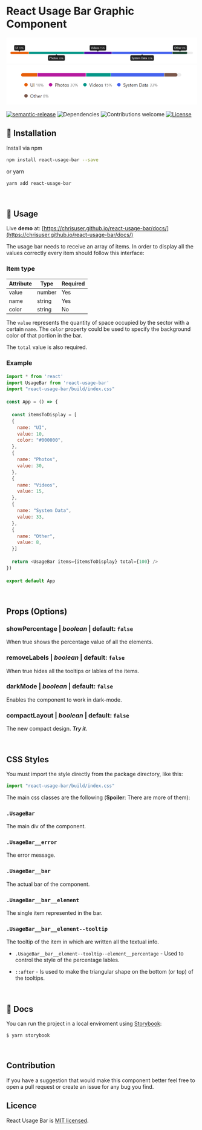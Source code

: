 # React Usage Bar Graphic Component

![React Usage Bar first example](example.png)
![React Usage Bar compact design](example_compact.png)

[![semantic-release](https://img.shields.io/badge/%20%20%F0%9F%93%A6%F0%9F%9A%80-semantic--release-e10079.svg)](https://github.com/semantic-release/semantic-release)
![Dependencies](https://img.shields.io/badge/dependencies-up%20to%20date-brightgreen.svg)
![Contributions welcome](https://img.shields.io/badge/contributions-welcome-orange.svg)
[![License](https://img.shields.io/badge/license-MIT-blue.svg)](https://opensource.org/licenses/MIT)

## 🔌 Installation

Install via npm

```sh
npm install react-usage-bar --save
```

or yarn

```sh
yarn add react-usage-bar
```

<br>

## 🔧 Usage

Live **demo** at: [https://chrisuser.github.io/react-usage-bar/docs/](https://chrisuser.github.io/react-usage-bar/docs/)

The usage bar needs to receive an array of items. In order to display all the values correctly every item should follow this interface:

### Item type

| Attribute | Type   | Required |
| --------- | ------ | -------- |
| value     | number | Yes      |
| name      | string | Yes      |
| color     | string | No       |

The `value` represents the quantity of space occupied by the sector with a certain `name`. The `color` property could be used to specify the background color of that portion in the bar.

The `total` value is also required.

### Example

```javascript
import * from 'react'
import UsageBar from 'react-usage-bar'
import "react-usage-bar/build/index.css"

const App = () => {

  const itemsToDisplay = [
  {
    name: "UI",
    value: 10,
    color: "#000000",
  },
  {
    name: "Photos",
    value: 30,
  },
  {
    name: "Videos",
    value: 15,
  },
  {
    name: "System Data",
    value: 33,
  },
  {
    name: "Other",
    value: 8,
  }]

  return <UsageBar items={itemsToDisplay} total={100} />
})

export default App
```

<br>

## Props (Options)

### **showPercentage** | _boolean_ | default: `false`

When true shows the percentage value of all the elements.

### **removeLabels** | _boolean_ | default: `false`

When true hides all the tooltips or lables of the items.

### **darkMode** | _boolean_ | default: `false`

Enables the component to work in dark-mode.

### **compactLayout** | _boolean_ | default: `false`

The new compact design. _**Try it**_.

<br>

## CSS Styles

You must import the style directly from the package directory, like this:

```javascript
import "react-usage-bar/build/index.css"
```

The main css classes are the following (**Spoiler**: There are more of them):

### `.UsageBar`

The main div of the component.

### `.UsageBar__error`

The error message.

### `.UsageBar__bar`

The actual bar of the component.

### `.UsageBar__bar__element`

The single item represented in the bar.

### `.UsageBar__bar__element--tooltip`

The tooltip of the item in which are written all the textual info.

- `.UsageBar__bar__element--tooltip--element__percentage` - Used to control the style of the percentage lables.

- `::after` - Is used to make the triangular shape on the bottom (or top) of the tooltips.

<br>

## 📖 Docs

You can run the project in a local enviroment using [Storybook](https://storybook.js.org/):

```
$ yarn storybook
```

<br>

## Contribution

If you have a suggestion that would make this component better feel free to open a pull request or create an issue for any bug you find.

## Licence

React Usage Bar is [MIT licensed](https://github.com/ChrisUser/react-usage-bar/blob/master/LICENSE).
